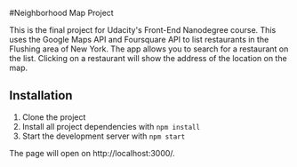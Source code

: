 #Neighborhood Map Project

This is the final project for Udacity's Front-End Nanodegree course. This uses the Google Maps API and Foursquare API to list restaurants in the Flushing area of New York. The app allows you to search for a restaurant on the list. Clicking on a restaurant will show the address of the location on the map.

## Installation
1. Clone the project
2. Install all project dependencies with `npm install`
3. Start the development server with `npm start`

The page will open on http://localhost:3000/.

